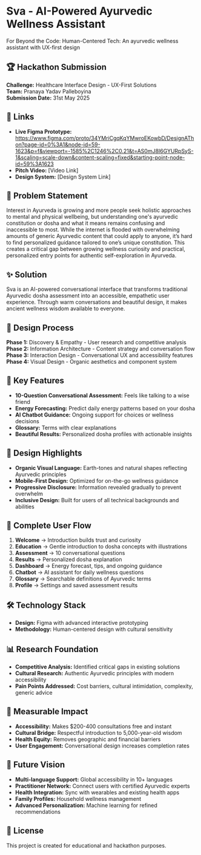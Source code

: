 # Sva - AI-Powered Ayurvedic Wellness Assistant

For Beyond the Code: Human-Centered Tech: An ayurvedic wellness assistant with UX-first design

## 🏆 Hackathon Submission
**Challenge:** Healthcare Interface Design - UX-First Solutions  
**Team:** Pranaya Yadav Palleboyina  
**Submission Date:** 31st May 2025

## 🔗 Links
- **Live Figma Prototype:** https://www.figma.com/proto/34YMriCgqKqYMwroEKowbD/DesignAThon?page-id=0%3A1&node-id=59-1623&p=f&viewport=-1585%2C1246%2C0.21&t=AS0mJ8I6GYURpSyS-1&scaling=scale-down&content-scaling=fixed&starting-point-node-id=59%3A1623
- **Pitch Video:** [Video Link]
- **Design System:** [Design System Link]

## 🎯 Problem Statement
Interest in Ayurveda is growing and more people seek holistic approaches to mental and physical wellbeing, but understanding one's ayurvedic constitution or dosha and what it means remains confusing and inaccessible to most. While the internet is flooded with overwhelming amounts of generic Ayurvedic content that could apply to anyone, it’s hard to find personalized guidance tailored to one’s unique constitution.  This creates a critical gap between growing wellness curiosity and practical, personalized entry points for authentic self-exploration in Ayurveda.

## ✨ Solution
Sva is an AI-powered conversational interface that transforms traditional Ayurvedic dosha assessment into an accessible, empathetic user experience. Through warm conversations and beautiful design, it makes ancient wellness wisdom available to everyone.

## 👥 Design Process
**Phase 1:** Discovery & Empathy - User research and competitive analysis  
**Phase 2:** Information Architecture - Content strategy and conversation flow  
**Phase 3:** Interaction Design - Conversational UX and accessibility features  
**Phase 4:** Visual Design - Organic aesthetics and component system

## 🚀 Key Features
- **10-Question Conversational Assessment:** Feels like talking to a wise friend
- **Energy Forecasting:** Predict daily energy patterns based on your dosha
- **AI Chatbot Guidance:** Ongoing support for choices or wellness decisions
- **Glossary:** Terms with clear explanations
- **Beautiful Results:** Personalized dosha profiles with actionable insights

## 🎨 Design Highlights
- **Organic Visual Language:** Earth-tones and natural shapes reflecting Ayurvedic principles
- **Mobile-First Design:** Optimized for on-the-go wellness guidance
- **Progressive Disclosure:** Information revealed gradually to prevent overwhelm
- **Inclusive Design:** Built for users of all technical backgrounds and abilities

## 📱 Complete User Flow
1. **Welcome** → Introduction builds trust and curiosity
2. **Education** → Gentle introduction to dosha concepts with illustrations
3. **Assessment** → 10 conversational questions
4. **Results** → Personalized dosha explanation
5. **Dashboard** → Energy forecast, tips, and ongoing guidance
6. **Chatbot** → AI assistant for daily wellness questions
7. **Glossary** → Searchable definitions of Ayurvedic terms
8. **Profile** → Settings and saved assessment results

## 🛠️ Technology Stack
- **Design:** Figma with advanced interactive prototyping
- **Methodology:** Human-centered design with cultural sensitivity

## 📊 Research Foundation
- **Competitive Analysis:** Identified critical gaps in existing solutions
- **Cultural Research:** Authentic Ayurvedic principles with modern accessibility
- **Pain Points Addressed:** Cost barriers, cultural intimidation, complexity, generic advice

## 🎯 Measurable Impact
- **Accessibility:** Makes $200-400 consultations free and instant
- **Cultural Bridge:** Respectful introduction to 5,000-year-old wisdom
- **Health Equity:** Removes geographic and financial barriers
- **User Engagement:** Conversational design increases completion rates

## 🔮 Future Vision
- **Multi-language Support:** Global accessibility in 10+ languages
- **Practitioner Network:** Connect users with certified Ayurvedic experts
- **Health Integration:** Sync with wearables and existing health apps
- **Family Profiles:** Household wellness management
- **Advanced Personalization:** Machine learning for refined recommendations

## 📄 License
This project is created for educational and hackathon purposes.
